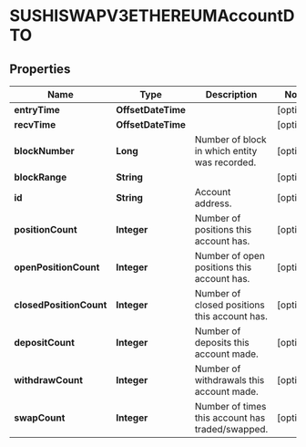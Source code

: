 

# SUSHISWAPV3ETHEREUMAccountDTO


## Properties

| Name | Type | Description | Notes |
|------------ | ------------- | ------------- | -------------|
|**entryTime** | **OffsetDateTime** |  |  [optional] |
|**recvTime** | **OffsetDateTime** |  |  [optional] |
|**blockNumber** | **Long** | Number of block in which entity was recorded. |  [optional] |
|**blockRange** | **String** |  |  [optional] |
|**id** | **String** | Account address. |  [optional] |
|**positionCount** | **Integer** | Number of positions this account has. |  [optional] |
|**openPositionCount** | **Integer** | Number of open positions this account has. |  [optional] |
|**closedPositionCount** | **Integer** | Number of closed positions this account has. |  [optional] |
|**depositCount** | **Integer** | Number of deposits this account made. |  [optional] |
|**withdrawCount** | **Integer** | Number of withdrawals this account made. |  [optional] |
|**swapCount** | **Integer** | Number of times this account has traded/swapped. |  [optional] |




